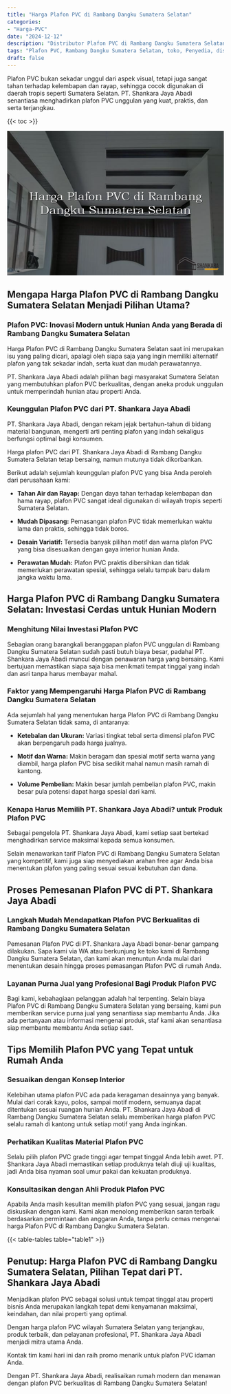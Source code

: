 ```yaml
---
title: "Harga Plafon PVC di Rambang Dangku Sumatera Selatan"
categories: 
- "Harga-PVC"
date: "2024-12-12"
description: "Distributor Plafon PVC di Rambang Dangku Sumatera Selatan untuk hunian, kantor, serta ritel. Produk berkualitas, variasi motif, variasi warna modern, dengan servis instalasi dikerjakan oleh tenaga ahli profesional serta kepastian resmi!|Servis penjualan Plafon PVC di Rambang Dangku Sumatera Selatan bagi kebutuhan hunian, office, maupun ritel, dengan produk terbaik dan penempatan oleh tim ahli serta jaminan resmi.|Pilihan Plafon PVC di Rambang Dangku Sumatera Selatan yang terpercaya bagi hunian, perkantoran, dan ritel, dengan panel berkualitas dan pemasangan oleh tim berpengalaman serta garansi resmi.|Distribusi Plafon PVC di Rambang Dangku Sumatera Selatan untuk rumah, perkantoran, serta toko, beserta panel terbaik dan instalasi oleh tim profesional, lengkap beserta kepastian resmi.}"
tags: "Plafon PVC, Rambang Dangku Sumatera Selatan, toko, Penyedia, distributor"
draft: false
---
```


Plafon PVC bukan sekadar unggul dari aspek visual, tetapi juga sangat tahan terhadap kelembapan dan rayap, sehingga cocok digunakan di daerah tropis seperti Sumatera Selatan. PT. Shankara Jaya Abadi senantiasa menghadirkan plafon PVC unggulan yang kuat, praktis, dan serta terjangkau.

{{< toc >}}

![Harga Plafon PVC di Rambang Dangku Sumatera Selatan](/images/Harga-PVC/Harga-Plafon-PVC-di-Rambang-Dangku-Sumatera-Selatan.png)


## Mengapa Harga Plafon PVC di Rambang Dangku Sumatera Selatan Menjadi Pilihan Utama?

### Plafon PVC: Inovasi Modern untuk Hunian Anda yang Berada di Rambang Dangku Sumatera Selatan

Harga Plafon PVC di Rambang Dangku Sumatera Selatan saat ini merupakan isu yang paling dicari, apalagi oleh siapa saja yang ingin memiliki alternatif plafon yang tak sekadar indah, serta kuat dan mudah perawatannya.

PT. Shankara Jaya Abadi adalah pilihan bagi masyarakat Sumatera Selatan yang membutuhkan plafon PVC berkualitas, dengan aneka produk unggulan untuk memperindah hunian atau properti Anda.

### Keunggulan Plafon PVC dari PT. Shankara Jaya Abadi

PT. Shankara Jaya Abadi, dengan rekam jejak bertahun-tahun di bidang material bangunan, mengerti arti penting plafon yang indah sekaligus berfungsi optimal bagi konsumen.

Harga plafon PVC dari PT. Shankara Jaya Abadi di Rambang Dangku Sumatera Selatan tetap bersaing, namun mutunya tidak dikorbankan.

Berikut adalah sejumlah keunggulan plafon PVC yang bisa Anda peroleh dari perusahaan kami:

- **Tahan Air dan Rayap:** Dengan daya tahan terhadap kelembapan dan hama rayap, plafon PVC sangat ideal digunakan di wilayah tropis seperti Sumatera Selatan.

- **Mudah Dipasang:** Pemasangan plafon PVC tidak memerlukan waktu lama dan praktis, sehingga tidak boros.

- **Desain Variatif:** Tersedia banyak pilihan motif dan warna plafon PVC yang bisa disesuaikan dengan gaya interior hunian Anda.

- **Perawatan Mudah:** Plafon PVC praktis dibersihkan dan tidak memerlukan perawatan spesial, sehingga selalu tampak baru dalam jangka waktu lama.

## Harga Plafon PVC di Rambang Dangku Sumatera Selatan: Investasi Cerdas untuk Hunian Modern

### Menghitung Nilai Investasi Plafon PVC

Sebagian orang barangkali beranggapan plafon PVC unggulan di Rambang Dangku Sumatera Selatan sudah pasti butuh biaya besar, padahal PT. Shankara Jaya Abadi muncul dengan penawaran harga yang bersaing. Kami bertujuan memastikan siapa saja bisa menikmati tempat tinggal yang indah dan asri tanpa harus membayar mahal.

### Faktor yang Mempengaruhi Harga Plafon PVC di Rambang Dangku Sumatera Selatan

Ada sejumlah hal yang menentukan harga Plafon PVC di Rambang Dangku Sumatera Selatan tidak sama, di antaranya:

- **Ketebalan dan Ukuran:** Variasi tingkat tebal serta dimensi plafon PVC akan berpengaruh pada harga jualnya.

- **Motif dan Warna:** Makin beragam dan spesial motif serta warna yang diambil, harga plafon PVC bisa sedikit mahal namun masih ramah di kantong.

- **Volume Pembelian:** Makin besar jumlah pembelian plafon PVC, makin besar pula potensi dapat harga spesial dari kami.

### Kenapa Harus Memilih PT. Shankara Jaya Abadi? untuk Produk Plafon PVC

Sebagai pengelola PT. Shankara Jaya Abadi, kami setiap saat bertekad menghadirkan service maksimal kepada semua konsumen.

Selain menawarkan tarif Plafon PVC di Rambang Dangku Sumatera Selatan yang kompetitif, kami juga siap menyediakan arahan free agar Anda bisa menentukan plafon yang paling sesuai sesuai kebutuhan dan dana.

## Proses Pemesanan Plafon PVC di PT. Shankara Jaya Abadi

### Langkah Mudah Mendapatkan Plafon PVC Berkualitas di Rambang Dangku Sumatera Selatan

Pemesanan Plafon PVC di PT. Shankara Jaya Abadi benar-benar gampang dilakukan. Sapa kami via WA atau berkunjung ke toko kami di Rambang Dangku Sumatera Selatan, dan kami akan menuntun Anda mulai dari menentukan desain hingga proses pemasangan Plafon PVC di rumah Anda.

### Layanan Purna Jual yang Profesional Bagi Produk Plafon PVC

Bagi kami, kebahagiaan pelanggan adalah hal terpenting. Selain biaya Plafon PVC di Rambang Dangku Sumatera Selatan yang bersaing, kami pun memberikan service purna jual yang senantiasa siap membantu Anda. Jika ada pertanyaan atau informasi mengenai produk, staf kami akan senantiasa siap membantu membantu Anda setiap saat.

## Tips Memilih Plafon PVC yang Tepat untuk Rumah Anda

### Sesuaikan dengan Konsep Interior

Kelebihan utama plafon PVC ada pada keragaman desainnya yang banyak. Mulai dari corak kayu, polos, sampai motif modern, semuanya dapat ditentukan sesuai ruangan hunian Anda. PT. Shankara Jaya Abadi di Rambang Dangku Sumatera Selatan selalu memberikan harga plafon PVC selalu ramah di kantong untuk setiap motif yang Anda inginkan.

### Perhatikan Kualitas Material Plafon PVC

Selalu pilih plafon PVC grade tinggi agar tempat tinggal Anda lebih awet. PT. Shankara Jaya Abadi memastikan setiap produknya telah diuji uji kualitas, jadi Anda bisa nyaman soal umur pakai dan kekuatan produknya.

### Konsultasikan dengan Ahli Produk Plafon PVC

Apabila Anda masih kesulitan memilih plafon PVC yang sesuai, jangan ragu diskusikan dengan kami. Kami akan menolong memberikan saran terbaik berdasarkan permintaan dan anggaran Anda, tanpa perlu cemas mengenai harga Plafon PVC di Rambang Dangku Sumatera Selatan.

{{< table-tables table="table1" >}}

## Penutup: Harga Plafon PVC di Rambang Dangku Sumatera Selatan, Pilihan Tepat dari PT. Shankara Jaya Abadi

Menjadikan plafon PVC sebagai solusi untuk tempat tinggal atau properti bisnis Anda merupakan langkah tepat demi kenyamanan maksimal, keindahan, dan nilai properti yang optimal.

Dengan harga plafon PVC wilayah Sumatera Selatan yang terjangkau, produk terbaik, dan pelayanan profesional, PT. Shankara Jaya Abadi menjadi mitra utama Anda.

Kontak tim kami hari ini dan raih promo menarik untuk plafon PVC idaman Anda.

Dengan PT. Shankara Jaya Abadi, realisaikan rumah modern dan menawan dengan plafon PVC berkualitas di Rambang Dangku Sumatera Selatan!